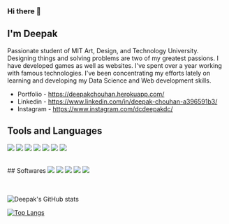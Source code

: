 ### Hi there 👋

## I'm Deepak

Passionate student of MIT Art, Design, and Technology University. Designing things and solving problems are two of my greatest passions. I have developed games as well as websites. I've spent over a year working with famous technologies. I've been concentrating my efforts lately on learning and developing my Data Science and Web development skills.

- Portfolio - https://deepakchouhan.herokuapp.com/
- Linkedin - https://www.linkedin.com/in/deepak-chouhan-a396591b3/
- Instagram - https://www.instagram.com/dcdeepakdc/

## Tools and Languages
<img src="https://img.icons8.com/color/48/4a90e2/python--v2.png"/>   <img src="https://img.icons8.com/color/48/4a90e2/html-5--v1.png"/>   <img src="https://img.icons8.com/color/48/4a90e2/css3.png"/>   <img src="https://img.icons8.com/color/48/4a90e2/javascript--v2.png"/>   <img src="https://img.icons8.com/color/48/4a90e2/nodejs.png"/>   <img src="https://img.icons8.com/color/48/4a90e2/mongodb.png"/>   <img src="https://img.icons8.com/fluent/48/4a90e2/github.png"/>

<br>
## Softwares
<img src="https://img.icons8.com/color/48/4a90e2/blender-3d.png"/>   <img src="https://img.icons8.com/color/48/4a90e2/adobe-photoshop--v2.png"/>   <img src="https://img.icons8.com/color/48/4a90e2/adobe-after-effects--v2.png"/>   <img src="https://img.icons8.com/color/48/4a90e2/adobe-xd--v2.png"/>   <img src="https://img.icons8.com/color/48/4a90e2/figma--v2.png"/>

<br>
<br>
<br>

![Deepak's GitHub stats](https://github-readme-stats.vercel.app/api?username=deepak-chouhan&show_icons=true&theme=radical)

[![Top Langs](https://github-readme-stats.vercel.app/api/top-langs/?username=deepak-chouhan&layout=compact)](https://github.com/anuraghazra/github-readme-stats)


